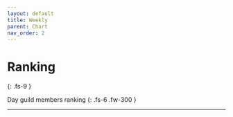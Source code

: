 ```yaml
---
layout: default
title: Weekly
parent: Chart
nav_order: 2
---
```


# Ranking
{: .fs-9 }

Day guild members ranking
{: .fs-6 .fw-300 }

---


